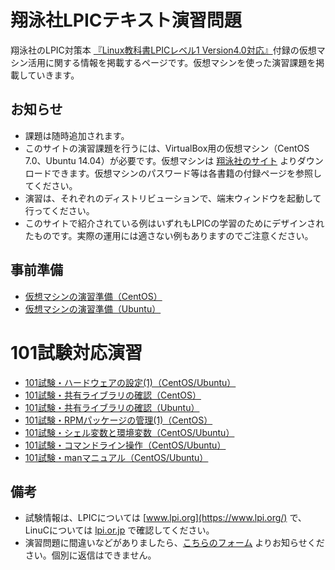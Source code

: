 # 翔泳社LPICテキスト演習問題
翔泳社のLPIC対策本 [『Linux教科書LPICレベル1 Version4.0対応』](http://www.seshop.com/product/detail/14703/)付録の仮想マシン活用に関する情報を掲載するページです。仮想マシンを使った演習課題を掲載していきます。

## お知らせ
* 課題は随時追加されます。
* このサイトの演習課題を行うには、VirtualBox用の仮想マシン（CentOS 7.0、Ubuntu 14.04）が必要です。仮想マシンは [翔泳社のサイト](http://www.shoeisha.co.jp/book/download/9784798141916/detail) よりダウンロードできます。仮想マシンのパスワード等は各書籍の付録ページを参照してください。
* 演習は、それぞれのディストリビューションで、端末ウィンドウを起動して行ってください。
* このサイトで紹介されている例はいずれもLPICの学習のためにデザインされたものです。実際の運用には適さない例もありますのでご注意ください。

## 事前準備
* [仮想マシンの演習準備（CentOS）](https://lpic.jp/lpicvm/101centos_pre.html)
* [仮想マシンの演習準備（Ubuntu）](https://lpic.jp/lpicvm/101ubuntu_pre.html)

# 101試験対応演習
* [101試験・ハードウェアの設定(1)（CentOS/Ubuntu）](101-1-01.md)
* [101試験・共有ライブラリの確認（CentOS）](102-3-01.md)
* [101試験・共有ライブラリの確認（Ubuntu）](102-3-01u.md)
* [101試験・RPMパッケージの管理(1)（CentOS）](102-5-01.md)
* [101試験・シェル変数と環境変数（CentOS/Ubuntu）](103-1-01.md)
* [101試験・コマンドライン操作（CentOS/Ubuntu）](103-1-02.md)
* [101試験・manマニュアル（CentOS/Ubuntu）](103-1-03.md)

## 備考
* 試験情報は、LPICについては [www.lpi.org](https://www.lpi.org/) で、LinuCについては [lpi.or.jp](https://lpi.or.jp/) で確認してください。
* 演習問題に間違いなどがありましたら、[こちらのフォーム](http://form1.fc2.com/form/?id=809222) よりお知らせください。個別に返信はできません。